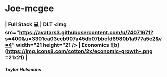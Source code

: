 # Joe-mcgee
### | Full Stack :computer: | DLT <img src="https://avatars3.githubusercontent.com/u/74071671?s=400&u=3301ca03ccb907a45db07bbcfd6980b1a977a5e2&v=4" width="21 height="21 /> | Economics ![b](https://img.icons8.com/cotton/2x/economic-growth-.png =21x21) |
##### Taylor Hulsmans

